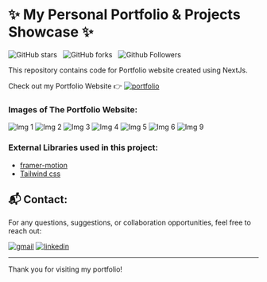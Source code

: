 # ✨ My Personal Portfolio & Projects Showcase ✨

![GitHub stars](https://img.shields.io/github/stars/Aadi0729/My-Portfolio?style=social&logo=ApacheSpark&label=Stars)&nbsp;&nbsp;
![GitHub forks](https://img.shields.io/github/forks/Aadi0729/My-Portfolio?style=social&logo=KashFlow&maxAge=3600)&nbsp;&nbsp;
![Github Followers](https://img.shields.io/github/followers/Aadi0729.svg?style=social&label=Follow)&nbsp;&nbsp;<br />

This repository contains code for Portfolio website created using NextJs. <br />

Check out my Portfolio Website 👉 [![portfolio](https://img.shields.io/badge/Portfolio-0077B5?style=flat&logo=briefcase&logoColor=white)](https://aditya-pateriya-portfolio.vercel.app/)


### Images of The Portfolio Website:

![Img 1](https://github.com/user-attachments/assets/a42bf6e3-2d34-42d7-889e-c7dc63ba3fcd)
![Img 2](https://github.com/user-attachments/assets/a0d842d7-6b50-46dd-a828-07922d7ea2a6)
![Img 3](https://github.com/user-attachments/assets/92e666ce-652d-4b5f-8a16-18a3442cb835)
![Img 4](https://github.com/user-attachments/assets/4e16f75e-f469-4196-98a0-386327cea7ec)
![Img 5](https://github.com/user-attachments/assets/3079a37e-f9da-4907-bf9a-fb556fe5b2fa)
![Img 6](https://github.com/user-attachments/assets/f53c390f-3419-48e4-b5a0-c5cfde4be6cc)
![Img 9](https://github.com/user-attachments/assets/dbcb4758-a840-49bb-9128-414db32f7943)


### External Libraries used in this project:

- [framer-motion](https://www.framer.com/motion/) <br />
- [Tailwind css](https://tailwindcss.com/) <br />

## 📬 Contact:

For any questions, suggestions, or collaboration opportunities, feel free to reach out:

[![gmail](https://img.shields.io/badge/Gmail-D14836?style=for-the-badge&logo=gmail&logoColor=white)](mailto:adityapateriya7986@gmail.com)
[![linkedin](https://img.shields.io/badge/linkedin-0A66C2?style=for-the-badge&logo=linkedin&logoColor=white)](https://www.linkedin.com/in/aditya-pateriya7781/)

---

Thank you for visiting my portfolio!
